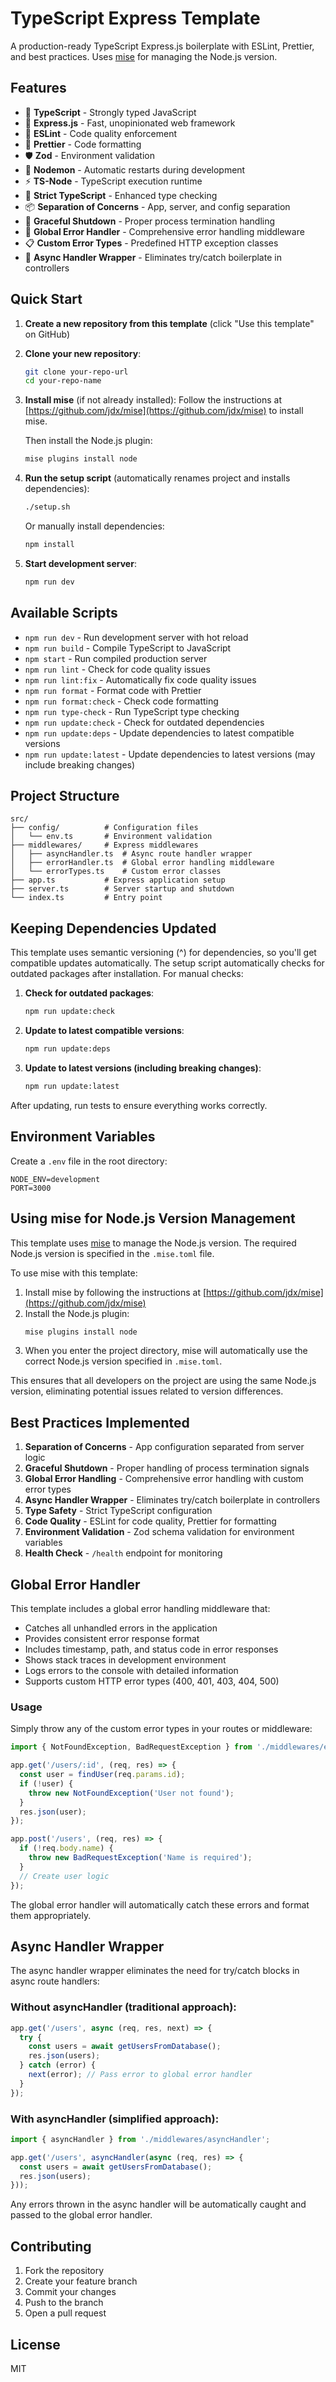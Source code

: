 # TypeScript Express Template

A production-ready TypeScript Express.js boilerplate with ESLint, Prettier, and best practices. Uses [mise](https://github.com/jdx/mise) for managing the Node.js version.

## Features

- 🔧 **TypeScript** - Strongly typed JavaScript
- 🚀 **Express.js** - Fast, unopinionated web framework
- 📏 **ESLint** - Code quality enforcement
- 🎨 **Prettier** - Code formatting
- 🛡️ **Zod** - Environment validation
- 🔄 **Nodemon** - Automatic restarts during development
- ⚡ **TS-Node** - TypeScript execution runtime
- 🧪 **Strict TypeScript** - Enhanced type checking
- 📦 **Separation of Concerns** - App, server, and config separation
- 🛑 **Graceful Shutdown** - Proper process termination handling
- 🐛 **Global Error Handler** - Comprehensive error handling middleware
- 📋 **Custom Error Types** - Predefined HTTP exception classes
- 🔄 **Async Handler Wrapper** - Eliminates try/catch boilerplate in controllers

## Quick Start

1. **Create a new repository from this template** (click "Use this template" on GitHub)
2. **Clone your new repository**:
   ```bash
   git clone your-repo-url
   cd your-repo-name
   ```
3. **Install mise** (if not already installed):
   Follow the instructions at [https://github.com/jdx/mise](https://github.com/jdx/mise) to install mise.
   
   Then install the Node.js plugin:
   ```bash
   mise plugins install node
   ```
4. **Run the setup script** (automatically renames project and installs dependencies):
   ```bash
   ./setup.sh
   ```
   
   Or manually install dependencies:
   ```bash
   npm install
   ```

5. **Start development server**:
   ```bash
   npm run dev
   ```

## Available Scripts

- `npm run dev` - Run development server with hot reload
- `npm run build` - Compile TypeScript to JavaScript
- `npm start` - Run compiled production server
- `npm run lint` - Check for code quality issues
- `npm run lint:fix` - Automatically fix code quality issues
- `npm run format` - Format code with Prettier
- `npm run format:check` - Check code formatting
- `npm run type-check` - Run TypeScript type checking
- `npm run update:check` - Check for outdated dependencies
- `npm run update:deps` - Update dependencies to latest compatible versions
- `npm run update:latest` - Update dependencies to latest versions (may include breaking changes)

## Project Structure

```
src/
├── config/          # Configuration files
│   └── env.ts       # Environment validation
├── middlewares/     # Express middlewares
│   ├── asyncHandler.ts  # Async route handler wrapper
│   ├── errorHandler.ts  # Global error handling middleware
│   └── errorTypes.ts    # Custom error classes
├── app.ts           # Express application setup
├── server.ts        # Server startup and shutdown
└── index.ts         # Entry point
```

## Keeping Dependencies Updated

This template uses semantic versioning (^) for dependencies, so you'll get compatible updates automatically. The setup script automatically checks for outdated packages after installation. For manual checks:

1. **Check for outdated packages**:
   ```bash
   npm run update:check
   ```

2. **Update to latest compatible versions**:
   ```bash
   npm run update:deps
   ```

3. **Update to latest versions (including breaking changes)**:
   ```bash
   npm run update:latest
   ```

After updating, run tests to ensure everything works correctly.

## Environment Variables

Create a `.env` file in the root directory:

```env
NODE_ENV=development
PORT=3000
```

## Using mise for Node.js Version Management

This template uses [mise](https://github.com/jdx/mise) to manage the Node.js version. The required Node.js version is specified in the `.mise.toml` file.

To use mise with this template:

1. Install mise by following the instructions at [https://github.com/jdx/mise](https://github.com/jdx/mise)
2. Install the Node.js plugin:
   ```bash
   mise plugins install node
   ```
3. When you enter the project directory, mise will automatically use the correct Node.js version specified in `.mise.toml`.

This ensures that all developers on the project are using the same Node.js version, eliminating potential issues related to version differences.

## Best Practices Implemented

1. **Separation of Concerns** - App configuration separated from server logic
2. **Graceful Shutdown** - Proper handling of process termination signals
3. **Global Error Handling** - Comprehensive error handling with custom error types
4. **Async Handler Wrapper** - Eliminates try/catch boilerplate in controllers
5. **Type Safety** - Strict TypeScript configuration
6. **Code Quality** - ESLint for code quality, Prettier for formatting
7. **Environment Validation** - Zod schema validation for environment variables
8. **Health Check** - `/health` endpoint for monitoring

## Global Error Handler

This template includes a global error handling middleware that:

- Catches all unhandled errors in the application
- Provides consistent error response format
- Includes timestamp, path, and status code in error responses
- Shows stack traces in development environment
- Logs errors to the console with detailed information
- Supports custom HTTP error types (400, 401, 403, 404, 500)

### Usage

Simply throw any of the custom error types in your routes or middleware:

```typescript
import { NotFoundException, BadRequestException } from './middlewares/errorTypes';

app.get('/users/:id', (req, res) => {
  const user = findUser(req.params.id);
  if (!user) {
    throw new NotFoundException('User not found');
  }
  res.json(user);
});

app.post('/users', (req, res) => {
  if (!req.body.name) {
    throw new BadRequestException('Name is required');
  }
  // Create user logic
});
```

The global error handler will automatically catch these errors and format them appropriately.

## Async Handler Wrapper

The async handler wrapper eliminates the need for try/catch blocks in async route handlers:

### Without asyncHandler (traditional approach):
```typescript
app.get('/users', async (req, res, next) => {
  try {
    const users = await getUsersFromDatabase();
    res.json(users);
  } catch (error) {
    next(error); // Pass error to global error handler
  }
});
```

### With asyncHandler (simplified approach):
```typescript
import { asyncHandler } from './middlewares/asyncHandler';

app.get('/users', asyncHandler(async (req, res) => {
  const users = await getUsersFromDatabase();
  res.json(users);
}));
```

Any errors thrown in the async handler will be automatically caught and passed to the global error handler.

## Contributing

1. Fork the repository
2. Create your feature branch
3. Commit your changes
4. Push to the branch
5. Open a pull request

## License

MIT